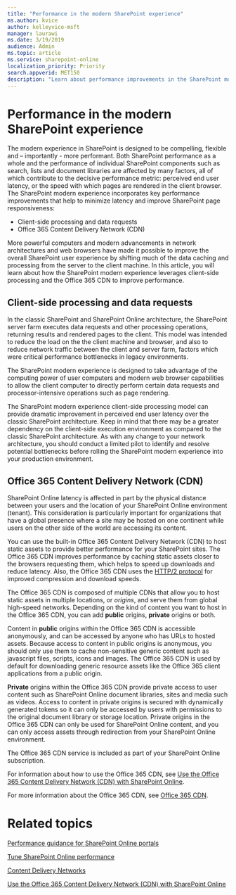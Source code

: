 ```yaml
---
title: "Performance in the modern SharePoint experience"
ms.author: kvice
author: kelleyvice-msft
manager: laurawi
ms.date: 3/19/2019
audience: Admin
ms.topic: article
ms.service: sharepoint-online
localization_priority: Priority
search.appverid: MET150
description: "Learn about performance improvements in the SharePoint modern experience."
---
```


# Performance in the modern SharePoint experience

The modern experience in SharePoint is designed to be compelling, flexible and – importantly - more performant. Both SharePoint performance as a whole and the performance of individual SharePoint components such as search, lists and document libraries are affected by many factors, all of which contribute to the decisive performance metric: perceived end user latency, or the speed with which pages are rendered in the client browser. The SharePoint modern experience incorporates key performance improvements that help to minimize latency and improve SharePoint page responsiveness:

+ Client-side processing and data requests
+ Office 365 Content Delivery Network (CDN)

More powerful computers and modern advancements in network architectures and web browsers have made it possible to improve the overall SharePoint user experience by shifting much of the data caching and processing from the server to the client machine. In this article, you will learn about how the SharePoint modern experience leverages client-side processing and the Office 365 CDN to improve performance.

## Client-side processing and data requests

In the classic SharePoint and SharePoint Online architecture, the SharePoint server farm executes data requests and other processing operations, returning results and rendered pages to the client. This model was intended to reduce the load on the the client machine and browser, and also to reduce network traffic between the client and server farm, factors which were critical performance bottlenecks in legacy environments.

The SharePoint modern experience is designed to take advantage of the computing power of user computers and modern web browser capabilities to allow the client computer to directly perform certain data requests and processor-intensive operations such as page rendering.

The SharePoint modern experience client-side processing model can provide dramatic improvement in perceived end user latency over the classic SharePoint architecture. Keep in mind that there may be a greater dependency on the client-side execution environment as compared to the classic SharePoint architecture. As with any change to your network architecture, you should conduct a limited pilot to identify and resolve potential bottlenecks before rolling the SharePoint modern experience into your production environment.

## Office 365 Content Delivery Network (CDN)

SharePoint Online latency is affected in part by the physical distance between your users and the location of your SharePoint Online environment (tenant). This consideration is particularly important for organizations that have a global presence where a site may be hosted on one continent while users on the other side of the world are accessing its content.

You can use the built-in Office 365 Content Delivery Network (CDN) to host static assets to provide better performance for your SharePoint sites. The Office 365 CDN improves performance by caching static assets closer to the browsers requesting them, which helps to speed up downloads and reduce latency. Also, the Office 365 CDN uses the [HTTP/2 protocol](https://en.wikipedia.org/wiki/HTTP/2) for improved compression and download speeds.

The Office 365 CDN is composed of multiple CDNs that allow you to host static assets in multiple locations, or _origins_, and serve them from global high-speed networks. Depending on the kind of content you want to host in the Office 365 CDN, you can add **public** origins, **private** origins or both.

Content in **public** origins within the Office 365 CDN is accessible anonymously, and can be accessed by anyone who has URLs to hosted assets. Because access to content in public origins is anonymous, you should only use them to cache non-sensitive generic content such as javascript files, scripts, icons and images. The Office 365 CDN is used by default for downloading generic resource assets like the Office 365 client applications from a public origin.

**Private** origins within the Office 365 CDN provide private access to user content such as SharePoint Online document libraries, sites and media such as videos. Access to content in private origins is secured with dynamically generated tokens so it can only be accessed by users with permissions to the original document library or storage location. Private origins in the Office 365 CDN can only be used for SharePoint Online content, and you can only access assets through redirection from your SharePoint Online environment.

The Office 365 CDN service is included as part of your SharePoint Online subscription.

For information about how to use the Office 365 CDN, see [Use the Office 365 Content Delivery Network (CDN) with SharePoint Online](/Office365/Enterprise/use-office-365-cdn-with-spo).

For more information about the Office 365 CDN, see [Office 365 CDN](/Office365/Enterprise/content-delivery-networks).

# Related topics

[Performance guidance for SharePoint Online portals](/sharepoint/dev/solution-guidance/portal-performance)

[Tune SharePoint Online performance](/office365/enterprise/tune-sharepoint-online-performance)

[Content Delivery Networks](/Office365/Enterprise/content-delivery-networks)

[Use the Office 365 Content Delivery Network (CDN) with SharePoint Online](/Office365/Enterprise/use-office-365-cdn-with-spo)